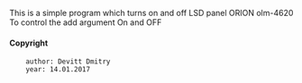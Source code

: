 This is a simple program which turns on and off LSD panel ORION olm-4620
<br/> To control the add argument On and OFF

#### Copyright   
        author: Devitt Dmitry
        year: 14.01.2017
